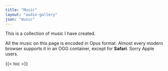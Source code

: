 ```yaml
---
title: "Music"
layout: "audio-gallery"
json: "music"
---
```


This is a collection of music I have created.

All the music on this page is encoded in Opus format. Almost every modern browser supports it in an OGG container,
except for **Safari**. Sorry Apple users.

{{< toc >}}
